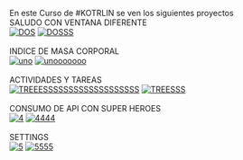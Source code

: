 En este Curso de #KOTRLIN se ven los siguientes proyectos <br>
SALUDO  CON VENTANA DIFERENTE<br>
<a href="https://postimg.cc/F1c3VL26" target="_blank"><img src="https://i.postimg.cc/c1khZ7Td/DOS.jpg" alt="DOS"/></a> <a href="https://postimg.cc/GHxDZ13J" target="_blank"><img src="https://i.postimg.cc/Dytc42tD/DOSSS.jpg" alt="DOSSS"/></a><br/><br/>
INDICE DE MASA CORPORAL <br>
<a href="https://postimages.org/" target="_blank"><img src="https://i.postimg.cc/YCYz157S/uno.jpg" alt="uno"/></a> <a href="https://postimages.org/" target="_blank"><img src="https://i.postimg.cc/VNF9hXdQ/unooooooo.jpg" alt="unooooooo"/></a><br/><br/>
ACTIVIDADES Y TAREAS<br>
<a href="https://postimg.cc/fJNX2bsR" target="_blank"><img src="https://i.postimg.cc/bNGTvGFk/TREEESSSSSSSSSSSSSSSSSSS.jpg" alt="TREEESSSSSSSSSSSSSSSSSSS"/></a> <a href="https://postimg.cc/G4MymJy4" target="_blank"><img src="https://i.postimg.cc/g0pq4gcH/TREESSS.jpg" alt="TREESSS"/></a><br/><br/>
CONSUMO DE API CON SUPER HEROES <br>
<a href="https://postimg.cc/V0cSVK3V" target="_blank"><img src="https://i.postimg.cc/kG2xDZwq/4.jpg" alt="4"/></a> <a href="https://postimg.cc/30Cy5ghJ" target="_blank"><img src="https://i.postimg.cc/Wzx0Znfr/4444.jpg" alt="4444"/></a><br/><br/>
SETTINGS <br>
<a href="https://postimg.cc/ZBNBHGDN" target="_blank"><img src="https://i.postimg.cc/FRWyrmyT/5.jpg" alt="5"/></a> <a href="https://postimg.cc/f3pSxz5Z" target="_blank"><img src="https://i.postimg.cc/1t5014qg/5555.jpg" alt="5555"/></a><br/><br/>


